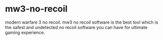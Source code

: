 # mw3-no-recoil
modern warfare 3 no recoil. mw3 no recoil software is the best tool which is the safest and undetected no recoil software you can have for ultimate gaming experience.
